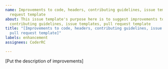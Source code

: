 ```yaml
---
name: Improvements to code, headers, contributing guidelines, issue templates, pull
  request template
about: This issue template's purpose here is to suggest improvements to code, headers,
  contributing guidelines, issue templates, pull request template
title: "[Improvements to code, headers, contributing guidelines, issue templates,
  pull request template]"
labels: enhancement
assignees: CoderRC

---
```


[Put the description of improvements]
